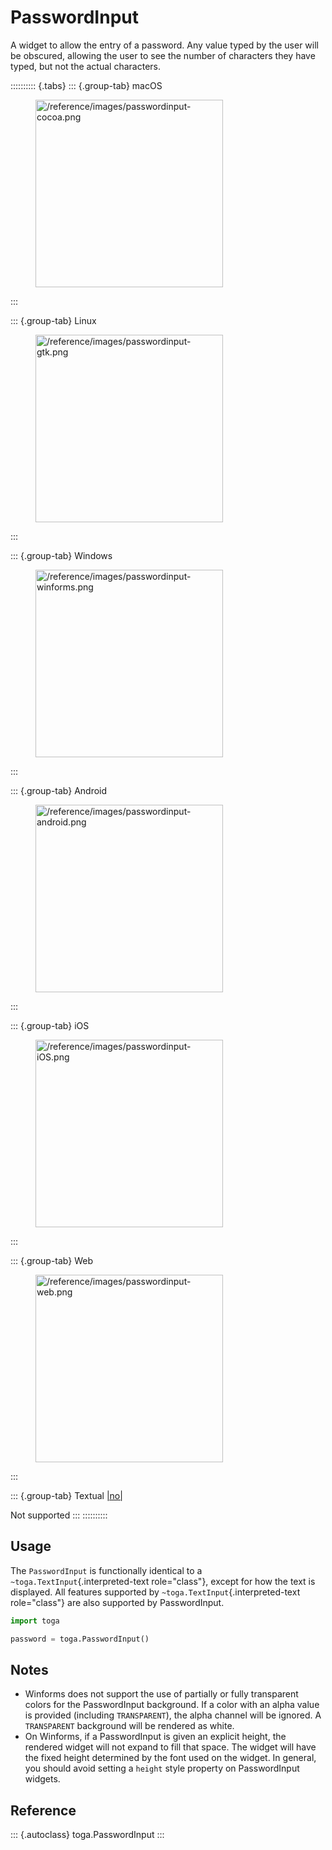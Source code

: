 # PasswordInput

A widget to allow the entry of a password. Any value typed by the user
will be obscured, allowing the user to see the number of characters they
have typed, but not the actual characters.

:::::::::: {.tabs}
::: {.group-tab}
macOS

<figure class="align-center">
<img src="/reference/images/passwordinput-cocoa.png" width="300"
alt="/reference/images/passwordinput-cocoa.png" />
</figure>
:::

::: {.group-tab}
Linux

<figure class="align-center">
<img src="/reference/images/passwordinput-gtk.png" width="300"
alt="/reference/images/passwordinput-gtk.png" />
</figure>
:::

::: {.group-tab}
Windows

<figure class="align-center">
<img src="/reference/images/passwordinput-winforms.png" width="300"
alt="/reference/images/passwordinput-winforms.png" />
</figure>
:::

::: {.group-tab}
Android

<figure class="align-center">
<img src="/reference/images/passwordinput-android.png" width="300"
alt="/reference/images/passwordinput-android.png" />
</figure>
:::

::: {.group-tab}
iOS

<figure class="align-center">
<img src="/reference/images/passwordinput-iOS.png" width="300"
alt="/reference/images/passwordinput-iOS.png" />
</figure>
:::

::: {.group-tab}
Web

<figure class="align-center">
<img src="/reference/images/passwordinput-web.png" width="300"
alt="/reference/images/passwordinput-web.png" />
</figure>
:::

::: {.group-tab}
Textual [\|no\|](##SUBST##|no|)

Not supported
:::
::::::::::

## Usage

The `PasswordInput` is functionally identical to a
`~toga.TextInput`{.interpreted-text role="class"}, except for how the
text is displayed. All features supported by
`~toga.TextInput`{.interpreted-text role="class"} are also supported by
PasswordInput.

``` python
import toga

password = toga.PasswordInput()
```

## Notes

- Winforms does not support the use of partially or fully transparent
  colors for the PasswordInput background. If a color with an alpha
  value is provided (including `TRANSPARENT`), the alpha channel will be
  ignored. A `TRANSPARENT` background will be rendered as white.
- On Winforms, if a PasswordInput is given an explicit height, the
  rendered widget will not expand to fill that space. The widget will
  have the fixed height determined by the font used on the widget. In
  general, you should avoid setting a `height` style property on
  PasswordInput widgets.

## Reference

::: {.autoclass}
toga.PasswordInput
:::
